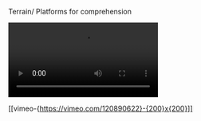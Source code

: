 Terrain/ Platforms for comprehension



![Platform for comprehension](https://github.com/helenemartin/terrain/blob/master/app/assets/graph.mp4  "Test")


[[vimeo-{https://vimeo.com/120890622}-{200}x{200}]]